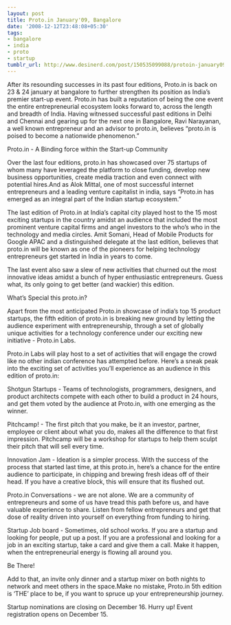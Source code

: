 ```yaml
---
layout: post
title: Proto.in January'09, Bangalore
date: '2008-12-12T23:48:08+05:30'
tags:
- bangalore
- india
- proto
- startup
tumblr_url: http://www.desinerd.com/post/150535099088/protoin-january09-bangalore
---
```

After its resounding successes in its past four editions, Proto.in is back on 23 & 24 january at bangalore to further strengthen its position as India’s premier start-up event. Proto.in has built a reputation of being the one event the entire entrepreneurial ecosystem looks forward to, across the length and breadth of India. Having witnessed successful past editions in Delhi and Chennai and gearing up for the next one in Bangalore, Ravi Narayanan, a well known entrepreneur and an advisor to proto.in, believes “proto.in is poised to become a nationwide phenomenon.”

Proto.in - A Binding force within the Start-up Community

Over the last four editions, proto.in has showcased over 75 startups of whom many have leveraged the platform to close funding, develop new business opportunities, create media traction and even connect with potential hires.And as Alok Mittal, one of most successful internet entrepreneurs and a leading venture capitalist in india, says “Proto.in has emerged as an integral part of the Indian startup ecosystem.”

The last edition of Proto.in at India’s capital city played host to the 15 most exciting startups in the country amidst an audience that included the most prominent venture capital firms and angel investors to the who’s who in the technology and media circles. Amit Somani, Head of Mobile Products for Google APAC and a distinguished delegate at the last edition, believes that proto.in will be known as one of the pioneers for helping technology entrepreneurs get started in India in years to come.

The last event also saw a slew of new activities that churned out the most innovative ideas amidst a bunch of hyper enthusiastic entrepreneurs. Guess what, its only going to get better (and wackier) this edition.

What’s Special this proto.in?

Apart from the most anticipated Proto.in showcase of india’s top 15 product startups, the fifth edition of proto.in is breaking new ground by letting the audience experiment with entrepreneurship, through a set of globally unique activities for a technology conference under our exciting new initiative - Proto.in Labs.

Proto.in Labs will play host to a set of activities that will engage the crowd like no other indian conference has attempted before. Here’s a sneak peak into the exciting set of activities you’ll experience as an audience in this edition of proto.in:

Shotgun Startups - Teams of technologists, programmers, designers, and product architects compete with each other to build a product in 24 hours, and get them voted by the audience at Proto.in, with one emerging as the winner.

Pitchcamp! - The first pitch that you make, be it an investor, partner, employee or client about what you do, makes all the difference to that first impression. Pitchcamp will be a workshop for startups to help them sculpt their pitch that will sell every time.

Innovation Jam - Ideation is a simpler process. With the success of the process that started last time, at this proto.in, here’s a chance for the entire audience to participate, in chipping and brewing fresh ideas off of their head. If you have a creative block, this will ensure that its flushed out.

Proto.in Conversations - we are not alone. We are a community of entrepreneurs and some of us have tread this path before us, and have valuable experience to share. Listen from fellow entrepreneurs and get that dose of reality driven into yourself on everything from funding to hiring.

Startup Job board - Sometimes, old school works. If you are a startup and looking for people, put up a post. If you are a professional and looking for a job in an exciting startup, take a card and give them a call. Make it happen, when the entrepreneurial energy is flowing all around you.

Be There!

Add to that, an invite only dinner and a startup mixer on both nights to network and meet others in the space.Make no mistake, Proto.in 5th edition is ‘THE’ place to be, if you want to spruce up your entrepreneurship journey.

Startup nominations are closing on December 16. Hurry up!
Event registration opens on December 15.
